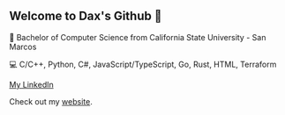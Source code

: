 ## Welcome to Dax's Github 👋

📜 Bachelor of Computer Science from California State University - San Marcos 

💻 C/C++, Python, C#, JavaScript/TypeScript, Go, Rust, HTML, Terraform

[My LinkedIn](https://www.linkedin.com/in/dax-taraleskof-8b5410201/)

Check out my [website](https://www.daxmictar.net).

<!--
**daxmictar/daxmictar** is a ✨ _special_ ✨ repository because its `README.md` (this file) appears on your GitHub profile.

- 🔭 I’m currently working on ...
- 🌱 I’m currently learning ...
- 👯 I’m looking to collaborate on ...
- 🤔 I’m looking for help with ...
- 💬 Ask me about ...
- 📫 How to reach me: ...
- 😄 Pronouns: ...
- ⚡ Fun fact: ...
-->

